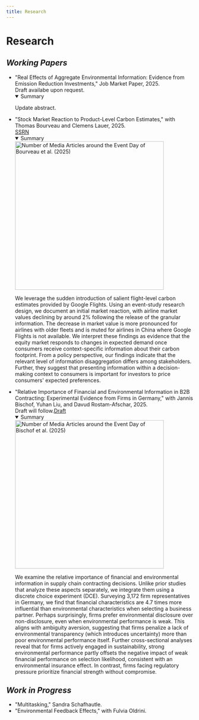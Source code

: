 ```yaml
---
title: Research 
---
```

# **Research** 

## **_Working Papers_**

<section id="research" class="home-section wg-research">
    <div class="research-info">
    <ul>
        <li><i class="far fa-newspaper"></i>"Real Effects of Aggregate Environmental Information:
Evidence from Emission Reduction Investments," Job Market Paper, 2025.<br>Draft availabe upon request.
        <details open><summary>Summary</summary>
            <div class="summary-grid">
                <div class="summary-info">
                <p>Update abstract.</p>
                </div>
            </div>
        </details>
        </li>
        </ul>
<ul>
        <li><i class="far fa-newspaper"></i>"Stock Market Reaction to Product-Level Carbon Estimates," with Thomas Bourveau and Clemens Lauer, 2025.<br><a href="https://papers.ssrn.com/sol3/papers.cfm?abstract_id=5126184" class="blue-rectangle" target="_blank">SSRN</a>
        <details open><summary>Summary</summary>
            <div class="summary-grid">
                <div class="summary-img text-center">
                    <img src="./Google.png" alt="Number of Media Articles around the Event Day of Bourveau et al. (2025)" class="img-responsive" style="width: 400px; height: auto;">
                </div>
                <div class="summary-info">
                <p>We leverage the sudden introduction of salient flight-level carbon estimates provided by Google Flights. Using an event-study research design, we document an initial market reaction, with airline market values declining by around 2% following the release of the granular information. The decrease in market value is more pronounced for airlines with older fleets and is muted for airlines in China where Google Flights is not available. We interpret these findings as evidence that the equity market responds to changes in expected demand once consumers receive context-specific information about their carbon footprint. From a policy perspective, our findings indicate that the relevant level of information disaggregation differs among stakeholders. Further, they suggest that presenting information within a decision-making context to consumers is important for investors to price consumers' expected preferences.</p>
                </div>
            </div>
        </details>
        </li>
        </ul>
<ul>
        <li><i class="far fa-newspaper"></i>"Relative Importance of Financial and Environmental
Information in B2B Contracting: Experimental Evidence from Firms in Germany," with Jannis Bischof, Yuhan Liu, and Davud Rostam-Afschar, 2025.<br>Draft will follow.<a href="./Draft.pdf" class="blue-rectangle" target="_blank">Draft</a>
        <details open><summary>Summary</summary>
            <div class="summary-grid">
                <div class="summary-img text-center">
                    <img src="./picture.png" alt="Number of Media Articles around the Event Day of Bischof et al. (2025)" class="img-responsive" style="width: 400px; height: auto;">
                </div>
                <div class="summary-info">
                <p>We examine the relative importance of financial and environmental information in supply chain contracting decisions. Unlike prior studies that analyze these aspects separately, we integrate them using a discrete choice experiment (DCE). Surveying 3,172 firm representatives in Germany, we find that financial characteristics are 4.7 times more influential than environmental characteristics when selecting a business partner. Perhaps surprisingly, firms prefer environmental disclosure over non-disclosure, even when environmental performance is weak. This aligns with ambiguity aversion, suggesting that firms penalize a lack of environmental transparency (which introduces uncertainty) more than poor environmental performance itself. Further cross-sectional analyses reveal that for firms actively engaged in sustainability, strong environmental performance partly offsets the negative impact of weak financial performance on selection likelihood, consistent with an environmental insurance effect. In contrast, firms facing regulatory pressure prioritize financial strength without compromise.</p>
                </div>
            </div>
        </details>
        </li>
        </ul>
    </div>
</section>

## **_Work in Progress_**

<section id="work-in-progress" class="home-section wg-work-in-progress">
    <div class="work-info">
        <ul>
        <li><i class="fas fa-person-digging"></i>"Multitasking," Sandra Schafhautle.</li>
        <li><i class="fas fa-person-digging"></i>"Environmental Feedback Effects," with Fulvia Oldrini.</li>
        </ul>
    </div>
</section>

<!-- Include Font Awesome for icons -->
<link rel="stylesheet" href="https://cdnjs.cloudflare.com/ajax/libs/font-awesome/5.15.4/css/all.min.css">
<link rel="stylesheet" href="https://cdnjs.cloudflare.com/ajax/libs/font-awesome/6.5.1/css/all.min.css">
